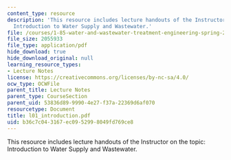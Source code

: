 ```yaml
---
content_type: resource
description: 'This resource includes lecture handouts of the Instructor on the topic:
  Introduction to Water Supply and Wastewater.'
file: /courses/1-85-water-and-wastewater-treatment-engineering-spring-2006/b36c7c043167ec0952998049fd769ce8_l01_introduction.pdf
file_size: 2055933
file_type: application/pdf
hide_download: true
hide_download_original: null
learning_resource_types:
- Lecture Notes
license: https://creativecommons.org/licenses/by-nc-sa/4.0/
ocw_type: OCWFile
parent_title: Lecture Notes
parent_type: CourseSection
parent_uid: 53836d89-9990-4e27-f37a-22369d6af070
resourcetype: Document
title: l01_introduction.pdf
uid: b36c7c04-3167-ec09-5299-8049fd769ce8
---
```

This resource includes lecture handouts of the Instructor on the topic: Introduction to Water Supply and Wastewater.